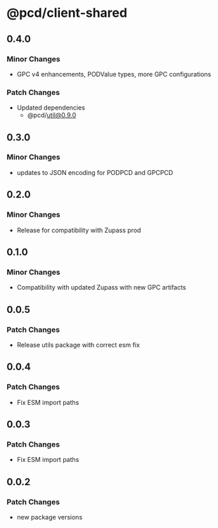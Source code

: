 # @pcd/client-shared

## 0.4.0

### Minor Changes

- GPC v4 enhancements, PODValue types, more GPC configurations

### Patch Changes

- Updated dependencies
  - @pcd/util@0.9.0

## 0.3.0

### Minor Changes

- updates to JSON encoding for PODPCD and GPCPCD

## 0.2.0

### Minor Changes

- Release for compatibility with Zupass prod

## 0.1.0

### Minor Changes

- Compatibility with updated Zupass with new GPC artifacts

## 0.0.5

### Patch Changes

- Release utils package with correct esm fix

## 0.0.4

### Patch Changes

- Fix ESM import paths

## 0.0.3

### Patch Changes

- Fix ESM import paths

## 0.0.2

### Patch Changes

- new package versions
